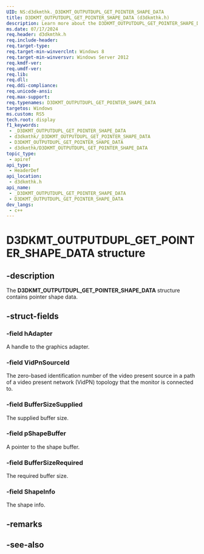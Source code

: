 ```yaml
---
UID: NS:d3dkmthk._D3DKMT_OUTPUTDUPL_GET_POINTER_SHAPE_DATA
title: D3DKMT_OUTPUTDUPL_GET_POINTER_SHAPE_DATA (d3dkmthk.h)
description: Learn more about the D3DKMT_OUTPUTDUPL_GET_POINTER_SHAPE_DATA structure.
ms.date: 07/17/2024
req.header: d3dkmthk.h
req.include-header: 
req.target-type: 
req.target-min-winverclnt: Windows 8
req.target-min-winversvr: Windows Server 2012
req.kmdf-ver: 
req.umdf-ver: 
req.lib: 
req.dll: 
req.ddi-compliance: 
req.unicode-ansi: 
req.max-support: 
req.typenames: D3DKMT_OUTPUTDUPL_GET_POINTER_SHAPE_DATA
targetos: Windows
ms.custom: RS5
tech.root: display
f1_keywords:
 - _D3DKMT_OUTPUTDUPL_GET_POINTER_SHAPE_DATA
 - d3dkmthk/_D3DKMT_OUTPUTDUPL_GET_POINTER_SHAPE_DATA
 - D3DKMT_OUTPUTDUPL_GET_POINTER_SHAPE_DATA
 - d3dkmthk/D3DKMT_OUTPUTDUPL_GET_POINTER_SHAPE_DATA
topic_type:
 - apiref
api_type:
 - HeaderDef
api_location:
 - d3dkmthk.h
api_name:
 - _D3DKMT_OUTPUTDUPL_GET_POINTER_SHAPE_DATA
 - D3DKMT_OUTPUTDUPL_GET_POINTER_SHAPE_DATA
dev_langs:
 - c++
---
```


# D3DKMT_OUTPUTDUPL_GET_POINTER_SHAPE_DATA structure

## -description

The **D3DKMT_OUTPUTDUPL_GET_POINTER_SHAPE_DATA** structure contains pointer shape data.

## -struct-fields

### -field hAdapter

A handle to the graphics adapter.

### -field VidPnSourceId

The zero-based identification number of the video present source in a path of a video present network (VidPN) topology that the monitor is connected to.

### -field BufferSizeSupplied

The supplied buffer size.

### -field pShapeBuffer

A pointer to the shape buffer.

### -field BufferSizeRequired

The required buffer size.

### -field ShapeInfo

The shape info.

## -remarks

## -see-also
